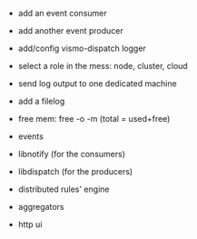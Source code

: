 
- add an event consumer
- add another event producer
- add/config vismo-dispatch logger

- select a role in the mess: node, cluster, cloud
- send log output to one dedicated machine
- add a filelog
- free mem: free -o -m (total = used+free)

- events
- libnotify (for the consumers)
- libdispatch (for the producers)
- distributed rules' engine
- aggregators
- http ui


